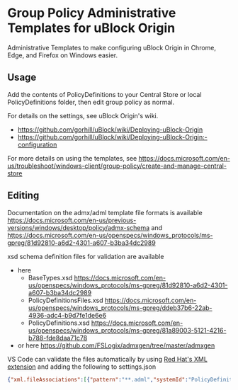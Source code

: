 # Group Policy Administrative Templates for uBlock Origin

Administrative Templates to make configuring uBlock Origin in Chrome, Edge, and Firefox on Windows easier.

## Usage

Add the contents of PolicyDefinitions to your Central Store or local PolicyDefinitions folder, then edit group policy as normal.

For details on the settings, see uBlock Origin's wiki.
- https://github.com/gorhill/uBlock/wiki/Deploying-uBlock-Origin
- https://github.com/gorhill/uBlock/wiki/Deploying-uBlock-Origin:-configuration

For more details on using the templates, see https://docs.microsoft.com/en-us/troubleshoot/windows-client/group-policy/create-and-manage-central-store

## Editing

Documentation on the admx/adml template file formats is available https://docs.microsoft.com/en-us/previous-versions/windows/desktop/policy/admx-schema and https://docs.microsoft.com/en-us/openspecs/windows_protocols/ms-gpreg/81d92810-a6d2-4301-a607-b3ba34dc2989

xsd schema definition files for validation are available
- here
  - BaseTypes.xsd https://docs.microsoft.com/en-us/openspecs/windows_protocols/ms-gpreg/81d92810-a6d2-4301-a607-b3ba34dc2989
  - PolicyDefinitionsFiles.xsd https://docs.microsoft.com/en-us/openspecs/windows_protocols/ms-gpreg/ddeb37b6-22ab-4936-adc4-b9d7fe1de6e6
  - PolicyDefinitions.xsd https://docs.microsoft.com/en-us/openspecs/windows_protocols/ms-gpreg/81a89003-5121-4216-b788-fde8daa71c78
- or here https://github.com/FSLogix/admxgen/tree/master/admxgen

VS Code can validate the files automatically by using [Red Hat's XML extension](https://marketplace.visualstudio.com/items?itemName=redhat.vscode-xml) and adding the following to settings.json
```json
{"xml.fileAssociations":[{"pattern":"**.adml","systemId":"PolicyDefinitionFiles.xsd"},{"pattern":"**.admx","systemId":"PolicyDefinitionFiles.xsd"}]}
```
